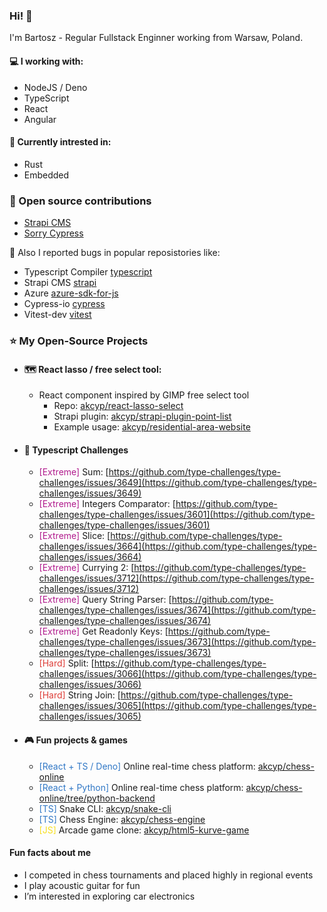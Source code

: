 ### Hi! :wave:

I'm Bartosz - Regular Fullstack Enginner working from Warsaw, Poland.

#### :computer: I working with:

- NodeJS / Deno
- TypeScript
- React
- Angular

#### :book: Currently intrested in:

- Rust
- Embedded

### :handshake: Open source contributions

<!-- - [Typescript Compiler](https://github.com/microsoft/typescript/pulls?q=is%3Apr+author%3Aakcyp+) -->
- [Strapi CMS](https://github.com/strapi/strapi/pulls?q=is%3Apr+author%3Aakcyp+)
- [Sorry Cypress](https://github.com/sorry-cypress/sorry-cypress/pulls?q=is%3Apr+author%3Aakcyp+)

:bug: Also I reported bugs in popular reposistories like:
- Typescript Compiler [typescript](https://github.com/microsoft/typescript/issues?q=is%3Aissue%20author%3Aakcyp)
- Strapi CMS [strapi](https://github.com/strapi/strapi/issues?q=is%3Aissue%20author%3Aakcyp)
- Azure [azure-sdk-for-js](https://github.com/Azure/azure-sdk-for-js/issues?q=is%3Aissue%20author%3Aakcyp)
- Cypress-io [cypress](https://github.com/cypress-io/cypress/issues?q=is%3Aissue%20author%3Aakcyp)
- Vitest-dev [vitest](https://github.com/vitest-dev/vitest/issues?q=is:issue%20author:akcyp)

### :star: My Open-Source Projects

- #### 🗺 React lasso / free select tool:
  - React component inspired by GIMP free select tool
    - Repo: [akcyp/react-lasso-select](https://github.com/akcyp/react-lasso-select)
    - Strapi plugin: [akcyp/strapi-plugin-point-list](https://github.com/akcyp/strapi-plugin-point-list)
    - Example usage: [akcyp/residential-area-website](https://github.com/akcyp/residential-area-website)

- #### :muscle: Typescript Challenges
  - <font color="#b11b8d">[Extreme]</font> Sum: [https://github.com/type-challenges/type-challenges/issues/3649](https://github.com/type-challenges/type-challenges/issues/3649)
  - <font color="#b11b8d">[Extreme]</font> Integers Comparator: [https://github.com/type-challenges/type-challenges/issues/3601](https://github.com/type-challenges/type-challenges/issues/3601)
  - <font color="#b11b8d">[Extreme]</font> Slice: [https://github.com/type-challenges/type-challenges/issues/3664](https://github.com/type-challenges/type-challenges/issues/3664)
  - <font color="#b11b8d">[Extreme]</font> Currying 2: [https://github.com/type-challenges/type-challenges/issues/3712](https://github.com/type-challenges/type-challenges/issues/3712)
  - <font color="#b11b8d">[Extreme]</font> Query String Parser: [https://github.com/type-challenges/type-challenges/issues/3674](https://github.com/type-challenges/type-challenges/issues/3674)
  - <font color="#b11b8d">[Extreme]</font> Get Readonly Keys: [https://github.com/type-challenges/type-challenges/issues/3673](https://github.com/type-challenges/type-challenges/issues/3673)
  - <font color="#de3d37">[Hard]</font> Split: [https://github.com/type-challenges/type-challenges/issues/3066](https://github.com/type-challenges/type-challenges/issues/3066)
  - <font color="#de3d37">[Hard]</font> String Join: [https://github.com/type-challenges/type-challenges/issues/3065](https://github.com/type-challenges/type-challenges/issues/3065)

- #### :video_game: Fun projects & games
  - <font color="#3178C6">[React + TS / Deno]</font> Online real-time chess platform: [akcyp/chess-online](https://github.com/akcyp/chess-online)
  - <font color="#3178C6">[React + Python]</font> Online real-time chess platform: [akcyp/chess-online/tree/python-backend](https://github.com/akcyp/chess-online/tree/python-backend)
  - <font color="#3178C6">[TS]</font> Snake CLI: [akcyp/snake-cli](https://github.com/akcyp/snake-cli)
  - <font color="#3178C6">[TS]</font> Chess Engine: [akcyp/chess-engine](https://github.com/akcyp/chess-engine)
  - <font color="#F7DF1E">[JS]</font> Arcade game clone: [akcyp/html5-kurve-game](https://github.com/akcyp/html5-kurve-game)

#### Fun facts about me

- I competed in chess tournaments and placed highly in regional events
- I play acoustic guitar for fun
- I’m interested in exploring car electronics
